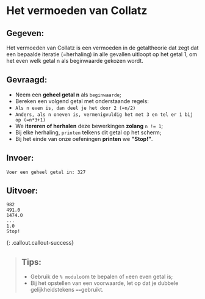 # Het vermoeden van Collatz

## Gegeven: 
Het vermoeden van Collatz is een vermoeden in de getaltheorie dat zegt dat een bepaalde iteratie (=herhaling) in alle gevallen uitloopt op het getal 1, om het even welk getal n als beginwaarde gekozen wordt.

## Gevraagd: 
* Neem een **geheel getal n** als `beginwaarde`;
* Bereken een volgend getal met onderstaande regels:
* `Als n even is, dan deel je het door 2 (=n/2)`
* `Anders, als n oneven is, vermenigvuldig het met 3 en tel er 1 bij op (=n*3+1)`
* We **itereren of herhalen** deze bewerkingen **zolang** `n != 1`;
* Bij elke herhaling, `printen` telkens dit getal op het scherm;
* Bij het einde van onze oefeningen **printen** we **"Stop!"**. 

## Invoer: 

```
Voer een geheel getal in: 327

```

## Uitvoer: 
``` 
982
491.0
1474.0
... 
1.0
Stop!

``` 
{: .callout.callout-success}
>## Tips:
>* Gebruik de `% modulo`om te bepalen of `n`een even getal is; 
>* Bij het opstellen van een voorwaarde, let op dat je dubbele gelijkheidstekens `==`gebruikt. 